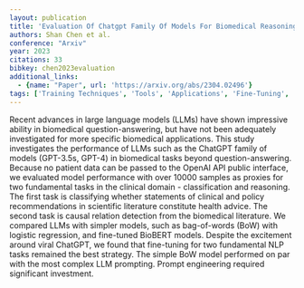 ```yaml
---
layout: publication
title: 'Evaluation Of Chatgpt Family Of Models For Biomedical Reasoning And Classification'
authors: Shan Chen et al.
conference: "Arxiv"
year: 2023
citations: 33
bibkey: chen2023evaluation
additional_links:
  - {name: "Paper", url: 'https://arxiv.org/abs/2304.02496'}
tags: ['Training Techniques', 'Tools', 'Applications', 'Fine-Tuning', 'Model Architecture', 'BERT', 'GPT', 'Prompting', 'Pretraining Methods']
---
```

Recent advances in large language models (LLMs) have shown impressive ability
in biomedical question-answering, but have not been adequately investigated for
more specific biomedical applications. This study investigates the performance
of LLMs such as the ChatGPT family of models (GPT-3.5s, GPT-4) in biomedical
tasks beyond question-answering. Because no patient data can be passed to the
OpenAI API public interface, we evaluated model performance with over 10000
samples as proxies for two fundamental tasks in the clinical domain -
classification and reasoning. The first task is classifying whether statements
of clinical and policy recommendations in scientific literature constitute
health advice. The second task is causal relation detection from the biomedical
literature. We compared LLMs with simpler models, such as bag-of-words (BoW)
with logistic regression, and fine-tuned BioBERT models. Despite the excitement
around viral ChatGPT, we found that fine-tuning for two fundamental NLP tasks
remained the best strategy. The simple BoW model performed on par with the most
complex LLM prompting. Prompt engineering required significant investment.
